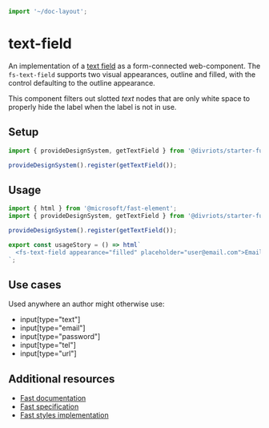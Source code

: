 ```js script
import '~/doc-layout';
```

# text-field

An implementation of a [text field](https://developer.mozilla.org/en-US/docs/Web/HTML/Element/Input/text) as a form-connected web-component. The `fs-text-field` supports two visual appearances, outline and filled, with the control defaulting to the outline appearance.

This component filters out slotted _text_ nodes that are only white space to properly hide the label when the label is not in use.

## Setup

```ts
import { provideDesignSystem, getTextField } from '@divriots/starter-furious';

provideDesignSystem().register(getTextField());
```

## Usage

```js preview-story
import { html } from '@microsoft/fast-element';
import { provideDesignSystem, getTextField } from '@divriots/starter-furious';

provideDesignSystem().register(getTextField());

export const usageStory = () => html`
  <fs-text-field appearance="filled" placeholder="user@email.com">Email</fs-text-field>
`;
```

## Use cases

Used anywhere an author might otherwise use:

- input\[type="text"]
- input\[type="email"]
- input\[type="password"]
- input\[type="tel"]
- input\[type="url"]

## Additional resources

- [Fast documentation](https://github.com/microsoft/fast/blob/master/packages/web-components/fast-foundation/src/text-field/README.md)
- [Fast specification](https://github.com/microsoft/fast/blob/master/packages/web-components/fast-foundation/src/text-field/text-field.spec.md)
- [Fast styles implementation](https://github.com/microsoft/fast/blob/master/packages/web-components/fast-components/src/text-field/text-field.styles.ts)

